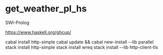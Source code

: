 # get_weather_pl_hs

SWI-Prolog

https://www.haskell.org/ghcup/

cabal install http-simple
cabal update && cabal new-install --lib parallel
stack install http-simple
stack install wreq
stack install --lib http-client-tls